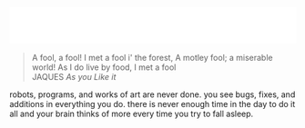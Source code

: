 ![Robot](https://github.com/JimWright4089/JimWright4089/blob/master/TPlat2.gif)

> A fool, a fool! I met a fool i' the forest,
> A motley fool; a miserable world!
> As I do live by food, I met a fool  
> JAQUES *As you Like it*

robots, programs, and works of art are never done. you see bugs, fixes, and additions in everything you do. there is never enough time in the day to do it all and your brain thinks of more every time you try to fall asleep.

<!--
**JimWright4089/JimWright4089** is a ✨ _special_ ✨ repository because its `README.md` (this file) appears on your GitHub profile.

Here are some ideas to get you started:

- 🔭 I’m currently working on ...
- 🌱 I’m currently learning ...
- 👯 I’m looking to collaborate on ...
- 🤔 I’m looking for help with ...
- 💬 Ask me about ...
- 📫 How to reach me: ...
- 😄 Pronouns: ...
- ⚡ Fun fact: ...
-->

